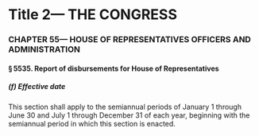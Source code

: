 
# Title 2— THE CONGRESS
### CHAPTER 55— HOUSE OF REPRESENTATIVES OFFICERS AND ADMINISTRATION
#### § 5535. Report of disbursements for House of Representatives
##### (f) Effective date

This section shall apply to the semiannual periods of January 1 through June 30 and July 1 through December 31 of each year, beginning with the semiannual period in which this section is enacted.
